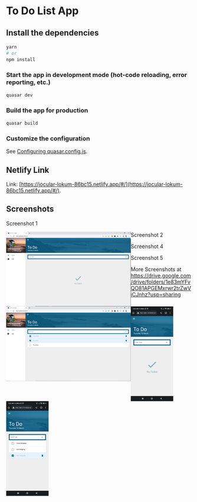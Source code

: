 # To Do List App 

## Install the dependencies

```bash
yarn
# or
npm install
```

### Start the app in development mode (hot-code reloading, error reporting, etc.)
```bash
quasar dev
```

### Build the app for production
```bash
quasar build
```

### Customize the configuration
See [Configuring quasar.config.js](https://v2.quasar.dev/quasar-cli-vite/quasar-config-js).


## Netlify Link

Link: [https://jocular-lokum-86bc15.netlify.app/#/](https://jocular-lokum-86bc15.netlify.app/#/).


## Screenshots

Screenshot 1

<img src="https://github.com/JezreelBuenconsejo/ToDoListApp/blob/master/screenshots/Screenshot1.PNG" align="left" style="zoom:33%;" />

Screenshot 2

<img src="https://github.com/JezreelBuenconsejo/ToDoListApp/blob/master/screenshots/Screenshot2.PNG" align="left" style="zoom:33%;" />

Screenshot 4

<img src="https://github.com/JezreelBuenconsejo/ToDoListApp/blob/master/screenshots/Screenshot3.jpg" align="left" style="zoom:25%;" />

Screenshot 5

<img src="https://github.com/JezreelBuenconsejo/ToDoListApp/blob/master/screenshots/Screenshot4.jpg" align="left" style="zoom:25%;" />


More Screenshots at https://drive.google.com/drive/folders/1e83mYFvQO81APGEMxrwr2trZwViCJnhz?usp=sharing

